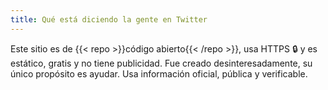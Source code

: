 ```yaml
---
title: Qué está diciendo la gente en Twitter
---
```


Este sitio es de {{< repo >}}código abierto{{< /repo >}}, usa HTTPS 🔒 y es estático, gratis y no tiene publicidad. Fue creado desinteresadamente, su único propósito es ayudar. Usa información oficial, pública y verificable.
